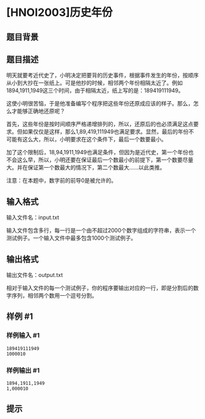 # [HNOI2003]历史年份

## 题目背景



## 题目描述

明天就要考近代史了，小明决定把要背的历史事件，根据事件发生的年份，按顺序从小到大抄在一张纸上。可是他抄的时候，相邻两个年份相隔太近了。例如1894,1911,1949这三个时间，由于相隔太近，纸上写的是：189419111949。

这使小明很苦恼，于是他准备编写个程序把这些年份还原成应该的样子。那么，怎么才能够正确地还原呢？

首先，这些年份是按时间顺序严格递增排列的，所以，还原后的也必须满足这点要求。但如果仅仅是这样，那么1,89,419,111949也满足要求。显然，最后的年份不可能有这么大，所以，小明要求在这个条件下，最后一个数要最小。

加了这个限制后，18,94,1911,1949也满足条件，但因为是近代史，第一个年份也不会这么早，所以，小明还要在保证最后一个数最小的前提下，第一个数要尽量大。并在保证第一个数最大的情况下，第二个数最大……以此类推。

注意：在本题中，数字前的前导0是被允许的。


## 输入格式

输入文件名：input.txt

输入文件包含多行，每一行是一个由不超过2000个数字组成的字符串，表示一个测试例子。一个输入文件中最多包含1000个测试例子。


## 输出格式

输出文件名：output.txt

相对于输入文件的每一个测试例子，你的程序要输出对应的一行，即是分割后的数字序列，相邻两个数用一个逗号分割。


## 样例 #1

### 样例输入 #1
```
189419111949
1000010
```

### 样例输出 #1

```
1894,1911,1949
1,000010
```

## 提示


